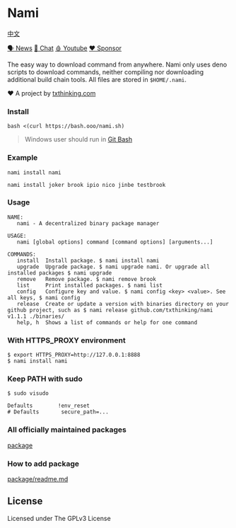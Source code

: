 # Nami

[中文](readme_zh.md)

[🗣 News](https://t.me/txthinking_news)
[💬 Chat](https://join.txthinking.com)
[🩸 Youtube](https://www.youtube.com/txthinking) 
[❤️ Sponsor](https://github.com/sponsors/txthinking)

The easy way to download command from anywhere. Nami only uses deno scripts to download commands, neither compiling nor downloading additional build chain tools. All files are stored in `$HOME/.nami`.

❤️ A project by [txthinking.com](https://www.txthinking.com)

### Install

    bash <(curl https://bash.ooo/nami.sh)

> Windows user should run in [Git Bash](https://gitforwindows.org/)

### Example

```
nami install nami
```

```
nami install joker brook ipio nico jinbe testbrook
```

### Usage

```
NAME:
   nami - A decentralized binary package manager

USAGE:
   nami [global options] command [command options] [arguments...]

COMMANDS:
   install  Install package. $ nami install nami
   upgrade  Upgrade package. $ nami upgrade nami. Or upgrade all installed packages $ nami upgrade
   remove   Remove package. $ nami remove brook
   list     Print installed packages. $ nami list
   config   Configure key and value. $ nami config <key> <value>. See all keys, $ nami config
   release  Create or update a version with binaries directory on your github project, such as $ nami release github.com/txthinking/nami v1.1.1 ./binaries/
   help, h  Shows a list of commands or help for one command
```

### With HTTPS_PROXY environment

```
$ export HTTPS_PROXY=http://127.0.0.1:8888
$ nami install nami
```

### Keep PATH with sudo

```
$ sudo visudo
```

```
Defaults        !env_reset
# Defaults       secure_path=...
```

### All officially maintained packages

[package](package)

### How to add package

[package/readme.md](package/readme.md)

## License

Licensed under The GPLv3 License
